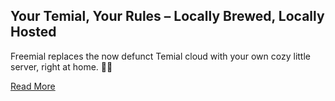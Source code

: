 ## Your Temial, Your Rules – Locally Brewed, Locally Hosted

Freemial replaces the now defunct Temial cloud with your own cozy little server, right at home. 🍵✨

[Read More](https://freemial.github.io/)
